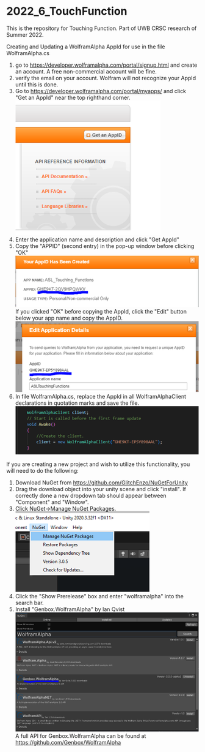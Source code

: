 # 2022_6_TouchFunction

This is the repository for Touching Function.
Part of UWB CRSC research of Summer 2022.


Creating and Updating a WolframAlpha AppId for use in the file WolframAlpha.cs

1. go to https://developer.wolframalpha.com/portal/signup.html and create an account. A free non-commercial account will be fine.
2. verify the email on your account. Wolfram will not recognize your AppId until this is done.
3. Go to https://developer.wolframalpha.com/portal/myapps/ and click "Get an AppId" near the top righthand corner.
 ![image](https://github.com/UWB-ARSandbox/2022_6_TouchFunction/blob/main/README%20Pictures/Pic1.PNG)
4. Enter the application name and description and click "Get AppId"
5. Copy the "APPID" (second entry) in the pop-up window before clicking "OK"
 ![image](https://github.com/UWB-ARSandbox/2022_6_TouchFunction/blob/main/README%20Pictures/Pic3.PNG)
	If you clicked "OK" before copying the AppId, click the "Edit" button below your app name and copy the AppID. 
 ![image](https://github.com/UWB-ARSandbox/2022_6_TouchFunction/blob/main/README%20Pictures/Pic4.PNG)
6. In file WolframAlpha.cs, replace the AppId in all WolframAlphaClient declarations in quotation marks and save the file. 
 ![image](https://github.com/UWB-ARSandbox/2022_6_TouchFunction/blob/main/README%20Pictures/Pic5.PNG)
 
 
If you are creating a new project and wish to utilize this functionality, you will need to do the following:

1. Download NuGet from https://github.com/GlitchEnzo/NuGetForUnity
2. Drag the download object into your unity scene and click "install". If correctly done a new dropdown tab should appear between "Component" and "Window".
3. Click NuGet->Manage NuGet Packages.
 ![image](https://github.com/UWB-ARSandbox/2022_6_TouchFunction/blob/main/README%20Pictures/Pic6.png)
4. Click the "Show Prerelease" box and enter "wolframalpha" into the search bar. 
5. Install "Genbox.WolframAlpha" by Ian Qvist 
 ![image](https://github.com/UWB-ARSandbox/2022_6_TouchFunction/blob/main/README%20Pictures/Pic7.PNG)
A full API for Genbox.WolframAlpha can be found at https://github.com/Genbox/WolframAlpha
